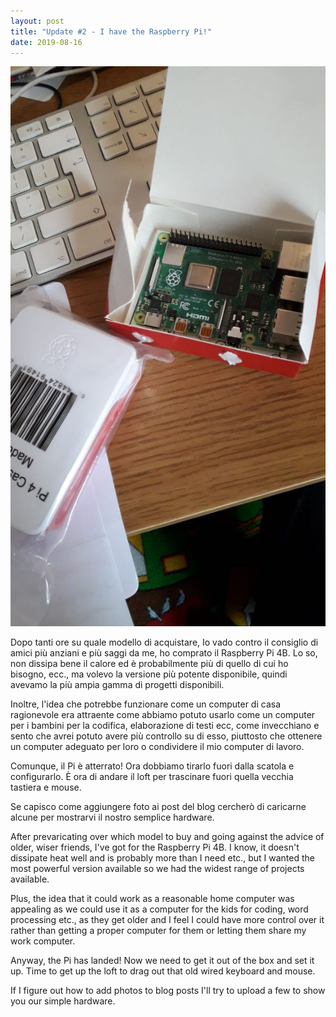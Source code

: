 ```yaml
---
layout: post
title: "Update #2 - I have the Raspberry Pi!"
date: 2019-08-16
---
```

<img src="../img/PiBox.jpeg" alt="Raspberry Pi 4B in the box" class="center"/>

Dopo tanti ore su quale modello di acquistare, Io vado contro il consiglio di amici più anziani e più saggi da me, ho comprato il Raspberry Pi 4B. Lo so, non dissipa bene il calore ed è probabilmente più di quello di cui ho bisogno, ecc., ma volevo la versione più potente disponibile, quindi avevamo la più ampia gamma di progetti disponibili. 
  
Inoltre, l'idea che potrebbe funzionare come un computer di casa ragionevole era attraente come abbiamo potuto usarlo come un computer per i bambini per la codifica, elaborazione di testi ecc, come invecchiano e sento che avrei potuto avere più controllo su di esso, piuttosto che ottenere un computer adeguato per loro o condividere il mio computer di lavoro.

Comunque, il Pi è atterrato! Ora dobbiamo tirarlo fuori dalla scatola e configurarlo. È ora di andare il loft per trascinare fuori quella vecchia tastiera e mouse.

Se capisco come aggiungere foto ai post del blog cercherò di caricarne alcune per mostrarvi il nostro semplice hardware.


After prevaricating over which model to buy and going against the advice of older, wiser friends, I've got for the Raspberry Pi 4B. I know, it doesn't dissipate heat well and is probably more than I need etc., but I wanted the most powerful version available so we had the widest range of projects available. 
  
Plus, the idea that it could work as a reasonable home computer was appealing as we could use it as a computer for the kids for coding, word processing etc., as they get older and I feel I could have more control over it rather than getting a proper computer for them or letting them share my work computer.

Anyway, the Pi has landed! Now we need to get it out of the box and set it up. Time to get up the loft to drag out that old wired keyboard and mouse.

If I figure out how to add photos to blog posts I'll try to upload a few to show you our simple hardware.
